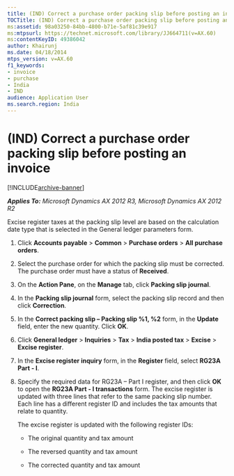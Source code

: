 ```yaml
---
title: (IND) Correct a purchase order packing slip before posting an invoice
TOCTitle: (IND) Correct a purchase order packing slip before posting an invoice
ms:assetid: 98a03250-84bb-4800-b71e-5af81c39e917
ms:mtpsurl: https://technet.microsoft.com/library/JJ664711(v=AX.60)
ms:contentKeyID: 49386042
author: Khairunj
ms.date: 04/18/2014
mtps_version: v=AX.60
f1_keywords:
- invoice
- purchase
- India
- IND
audience: Application User
ms.search.region: India
---
```


# (IND) Correct a purchase order packing slip before posting an invoice 


[!INCLUDE[archive-banner](includes/archive-banner.md)]


_**Applies To:** Microsoft Dynamics AX 2012 R3, Microsoft Dynamics AX 2012 R2_

Excise register taxes at the packing slip level are based on the calculation date type that is selected in the General ledger parameters form.

1.  Click **Accounts payable** \> **Common** \> **Purchase orders** \> **All purchase orders**.

2.  Select the purchase order for which the packing slip must be corrected. The purchase order must have a status of **Received**.

3.  On the **Action Pane**, on the **Manage** tab, click **Packing slip journal**.

4.  In the **Packing slip journal** form, select the packing slip record and then click **Correction**.

5.  In the **Correct packing slip – Packing slip %1, %2** form, in the **Update** field, enter the new quantity. Click **OK**.

6.  Click **General ledger** \> **Inquiries** \> **Tax** \> **India posted tax** \> **Excise** \> **Excise register**.

7.  In the **Excise register inquiry** form, in the **Register** field, select **RG23A Part - I**.

8.  Specify the required data for RG23A – Part I register, and then click **OK** to open the **RG23A Part - I transactions** form. The excise register is updated with three lines that refer to the same packing slip number. Each line has a different register ID and includes the tax amounts that relate to quantity.
    
    The excise register is updated with the following register IDs:
    
      - The original quantity and tax amount
    
      - The reversed quantity and tax amount
    
      - The corrected quantity and tax amount

  


